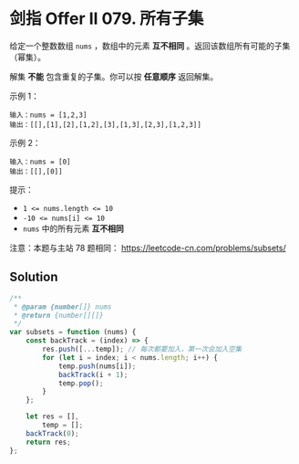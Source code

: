 # 剑指 Offer II 079. 所有子集

给定一个整数数组 `nums` ，数组中的元素 **互不相同** 。返回该数组所有可能的子集（幂集）。

解集 **不能** 包含重复的子集。你可以按 **任意顺序** 返回解集。

示例 1：

```
输入：nums = [1,2,3]
输出：[[],[1],[2],[1,2],[3],[1,3],[2,3],[1,2,3]]
```

示例 2：

```
输入：nums = [0]
输出：[[],[0]]
```

提示：

-   `1 <= nums.length <= 10`
-   `-10 <= nums[i] <= 10`
-   `nums` 中的所有元素 **互不相同**

注意：本题与主站 78 题相同： https://leetcode-cn.com/problems/subsets/

## Solution

```javascript
/**
 * @param {number[]} nums
 * @return {number[][]}
 */
var subsets = function (nums) {
    const backTrack = (index) => {
        res.push([...temp]); // 每次都要加入，第一次会加入空集
        for (let i = index; i < nums.length; i++) {
            temp.push(nums[i]);
            backTrack(i + 1);
            temp.pop();
        }
    };

    let res = [],
        temp = [];
    backTrack(0);
    return res;
};
```
